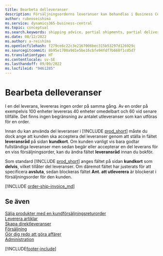 ```yaml
---
title: Bearbeta delleveranser
description: Försäljningsorderns leveranser kan behandlas i Business Central med del leveranser med hjälp av fälten Leveransråd och Ant. att utleverera.
author: rubenseishima
ms.service: dynamics365-business-central
ms.topic: conceptual
ms.search.keywords: shipping advice, partial shipments, partial deliveries, trade, customer sales order
ms.date: 08/12/2022
ms.author: a-reishima
ms.openlocfilehash: f279ce6c22c3e2167006bec315b53297d126929c
ms.sourcegitcommit: 8b95e1700a9d1e5be16cbfe94fdf7b660f1cd5d7
ms.translationtype: HT
ms.contentlocale: sv-SE
ms.lasthandoff: 09/09/2022
ms.locfileid: "9461285"
---
```

# <a name="process-partial-shipments"></a>Bearbeta delleveranser

I en del leverans, levereras ingen order på samma gång. Av en order på exempelvis 100 enheter levereras 40 enheter omedelbart och 60 vid senare tillfälle. Det finns ingen begränsning av antalet utleveranser som kan utföras för en order.

Innan du kan använda del leveranser i [!INCLUDE [prod_short](includes/prod_short.md)] måste du dock ange att kunden ska acceptera del leveranser genom att ställa in fältet **leveransråd** på sidan **kundkort**. Om kunden vanligt vis bara godtar fullständiga leveranser men sedan begär eller accepterar en del leverans för en viss försäljningsorder, kan du ändra fältet **leveransråd** innan du bokför.

Som standard [!INCLUDE [prod_short](includes/prod_short.md)] anges fältet på sidan **kundkort** som **delvis**, vilket tillåter del leveranser. Om däremot fältet har justerats för att specificera **avsluta**, sedan blockeras fältet **Ant. att utleverera** är blockerat i försäljningsorder för den kunden.

[!INCLUDE [order-ship-invoice_md](includes/order-ship-invoice.md)]

## <a name="see-also"></a>Se även

[Sälja produkter med en kundförsäljningsreturorder](sales-how-sell-products.md)  
[Leverera artiklar](warehouse-how-ship-items.md)  
[Skapa direktleveranser](sales-how-drop-shipment.md)  
[Försäljning](sales-manage-sales.md)  
[Gör dig redo att göra affärer](ui-get-ready-business.md)  
[Administration](admin-setup-and-administration.md)  

[!INCLUDE[footer-include](includes/footer-banner.md)]
